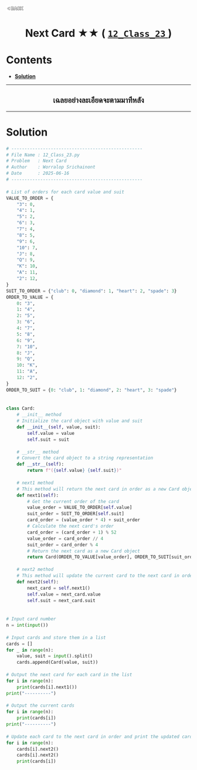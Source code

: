 <p align="left">
  <a href="../README.md">
    <img src="../../Z99-OTHERS/00-common/00-back.png" style="width:10%">
  </a>
</p>

<div align="center">
  <h1>
    Next Card ★★ (
      <a href="https://drive.google.com/file/d/1sBvznMMYRgkH8ogMi8hYEDrj5pDEQcJ9/view?usp=drive_link">
        <code>12_Class_23</code>
      </a>
    )
  </h1>
</div>

# Contents

-   [**Solution**](#solution)

---

<div align="center">
  <h2>เฉลยอย่างละเอียดจะตามมาทีหลัง</h2>
</div>

---

# Solution

```python
# --------------------------------------------------
# File Name : 12_Class_23.py
# Problem   : Next Card
# Author    : Worralop Srichainont
# Date      : 2025-06-16
# --------------------------------------------------

# List of orders for each card value and suit
VALUE_TO_ORDER = {
    "3": 0,
    "4": 1,
    "5": 2,
    "6": 3,
    "7": 4,
    "8": 5,
    "9": 6,
    "10": 7,
    "J": 8,
    "Q": 9,
    "K": 10,
    "A": 11,
    "2": 12,
}
SUIT_TO_ORDER = {"club": 0, "diamond": 1, "heart": 2, "spade": 3}
ORDER_TO_VALUE = {
    0: "3",
    1: "4",
    2: "5",
    3: "6",
    4: "7",
    5: "8",
    6: "9",
    7: "10",
    8: "J",
    9: "Q",
    10: "K",
    11: "A",
    12: "2",
}
ORDER_TO_SUIT = {0: "club", 1: "diamond", 2: "heart", 3: "spade"}


class Card:
    # __init__ method
    # Initialize the card object with value and suit
    def __init__(self, value, suit):
        self.value = value
        self.suit = suit

    # __str__ method
    # Convert the card object to a string representation
    def __str__(self):
        return f"({self.value} {self.suit})"

    # next1 method
    # This method will return the next card in order as a new Card object
    def next1(self):
        # Get the current order of the card
        value_order = VALUE_TO_ORDER[self.value]
        suit_order = SUIT_TO_ORDER[self.suit]
        card_order = (value_order * 4) + suit_order
        # Calculate the next card's order
        card_order = (card_order + 1) % 52
        value_order = card_order // 4
        suit_order = card_order % 4
        # Return the next card as a new Card object
        return Card(ORDER_TO_VALUE[value_order], ORDER_TO_SUIT[suit_order])

    # next2 method
    # This method will update the current card to the next card in order
    def next2(self):
        next_card = self.next1()
        self.value = next_card.value
        self.suit = next_card.suit


# Input card number
n = int(input())

# Input cards and store them in a list
cards = []
for _ in range(n):
    value, suit = input().split()
    cards.append(Card(value, suit))

# Output the next card for each card in the list
for i in range(n):
    print(cards[i].next1())
print("----------")

# Output the current cards
for i in range(n):
    print(cards[i])
print("----------")

# Update each card to the next card in order and print the updated cards
for i in range(n):
    cards[i].next2()
    cards[i].next2()
    print(cards[i])
```
